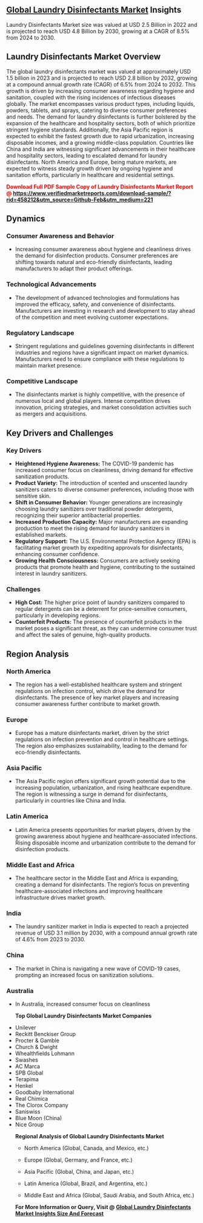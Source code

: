 <h2><a href="https://www.verifiedmarketreports.com/download-sample/?rid=458212&amp;utm_source=Github&amp;utm_medium=221" target="_blank">Global Laundry Disinfectants Market</a> Insights</h2><p>Laundry Disinfectants Market size was valued at USD 2.5 Billion in 2022 and is projected to reach USD 4.8 Billion by 2030, growing at a CAGR of 8.5% from 2024 to 2030.</p><p> <h2>Laundry Disinfectants Market Overview</h2> <p>The global laundry disinfectants market was valued at approximately USD 1.5 billion in 2023 and is projected to reach USD 2.8 billion by 2032, growing at a compound annual growth rate (CAGR) of 6.5% from 2024 to 2032. This growth is driven by increasing consumer awareness regarding hygiene and sanitation, coupled with the rising incidences of infectious diseases globally. The market encompasses various product types, including liquids, powders, tablets, and sprays, catering to diverse consumer preferences and needs. The demand for laundry disinfectants is further bolstered by the expansion of the healthcare and hospitality sectors, both of which prioritize stringent hygiene standards. Additionally, the Asia Pacific region is expected to exhibit the fastest growth due to rapid urbanization, increasing disposable incomes, and a growing middle-class population. Countries like China and India are witnessing significant advancements in their healthcare and hospitality sectors, leading to escalated demand for laundry disinfectants. North America and Europe, being mature markets, are expected to witness steady growth driven by ongoing hygiene and sanitation efforts, particularly in healthcare and residential settings. <strong><p><span class=""><span style="color: #ff0000;"><strong>Download Full PDF Sample Copy of Laundry Disinfectants Market Report</strong> @ </span><a href="https://www.verifiedmarketreports.com/download-sample/?rid=458212&amp;utm_source=Github-Feb&amp;utm_medium=221" target="_blank">https://www.verifiedmarketreports.com/download-sample/?rid=458212&amp;utm_source=Github-Feb&amp;utm_medium=221</a></span></p></strong></p> <h2>Dynamics</h2> <h3>Consumer Awareness and Behavior</h3> <ul> <li>Increasing consumer awareness about hygiene and cleanliness drives the demand for disinfection products. Consumer preferences are shifting towards natural and eco-friendly disinfectants, leading manufacturers to adapt their product offerings. </li> </ul> <h3>Technological Advancements</h3> <ul> <li>The development of advanced technologies and formulations has improved the efficacy, safety, and convenience of disinfectants. Manufacturers are investing in research and development to stay ahead of the competition and meet evolving customer expectations. </li> </ul> <h3>Regulatory Landscape</h3> <ul> <li>Stringent regulations and guidelines governing disinfectants in different industries and regions have a significant impact on market dynamics. Manufacturers need to ensure compliance with these regulations to maintain market presence. </li> </ul> <h3>Competitive Landscape</h3> <ul> <li>The disinfectants market is highly competitive, with the presence of numerous local and global players. Intense competition drives innovation, pricing strategies, and market consolidation activities such as mergers and acquisitions. </li> </ul> <h2>Key Drivers and Challenges</h2> <h3>Key Drivers</h3> <ul> <li><strong>Heightened Hygiene Awareness:</strong> The COVID-19 pandemic has increased consumer focus on cleanliness, driving demand for effective sanitization products. </li> <li><strong>Product Variety:</strong> The introduction of scented and unscented laundry sanitizers caters to diverse consumer preferences, including those with sensitive skin. </li> <li><strong>Shift in Consumer Behavior:</strong> Younger generations are increasingly choosing laundry sanitizers over traditional powder detergents, recognizing their superior antibacterial properties. </li> <li><strong>Increased Production Capacity:</strong> Major manufacturers are expanding production to meet the rising demand for laundry sanitizers in established markets. </li> <li><strong>Regulatory Support:</strong> The U.S. Environmental Protection Agency (EPA) is facilitating market growth by expediting approvals for disinfectants, enhancing consumer confidence. </li> <li><strong>Growing Health Consciousness:</strong> Consumers are actively seeking products that promote health and hygiene, contributing to the sustained interest in laundry sanitizers. </li> </ul> <h3>Challenges</h3> <ul> <li><strong>High Cost:</strong> The higher price point of laundry sanitizers compared to regular detergents can be a deterrent for price-sensitive consumers, particularly in developing regions. </li> <li><strong>Counterfeit Products:</strong> The presence of counterfeit products in the market poses a significant threat, as they can undermine consumer trust and affect the sales of genuine, high-quality products. </li> </ul> <h2>Region Analysis</h2> <h3>North America</h3> <ul> <li>The region has a well-established healthcare system and stringent regulations on infection control, which drive the demand for disinfectants. The presence of key market players and increasing consumer awareness further contribute to market growth. </li> </ul> <h3>Europe</h3> <ul> <li>Europe has a mature disinfectants market, driven by the strict regulations on infection prevention and control in healthcare settings. The region also emphasizes sustainability, leading to the demand for eco-friendly disinfectants. </li> </ul> <h3>Asia Pacific</h3> <ul> <li>The Asia Pacific region offers significant growth potential due to the increasing population, urbanization, and rising healthcare expenditure. The region is witnessing a surge in demand for disinfectants, particularly in countries like China and India. </li> </ul> <h3>Latin America</h3> <ul> <li>Latin America presents opportunities for market players, driven by the growing awareness about hygiene and healthcare-associated infections. Rising disposable income and urbanization contribute to the demand for disinfection products. </li> </ul> <h3>Middle East and Africa</h3> <ul> <li>The healthcare sector in the Middle East and Africa is expanding, creating a demand for disinfectants. The region’s focus on preventing healthcare-associated infections and improving healthcare infrastructure drives market growth. </li> </ul> <h3>India</h3> <ul> <li>The laundry sanitizer market in India is expected to reach a projected revenue of USD 3.1 million by 2030, with a compound annual growth rate of 4.6% from 2023 to 2030. </li> </ul> <h3>China</h3> <ul> <li>The market in China is navigating a new wave of COVID-19 cases, prompting an increased focus on sanitization solutions. </li> </ul> <h3>Australia</h3> <ul> <li>In Australia, increased consumer focus on cleanliness</p><p><strong>Top Global Laundry Disinfectants Market Companies</strong></p><div data-test-id=""><p><li>Unilever</li><li> Reckitt Benckiser Group</li><li> Procter & Gamble</li><li> Church & Dwight</li><li> Whealthfields Lohmann</li><li> Swashes</li><li> AC Marca</li><li> SPB Global</li><li> Terapima</li><li> Henkel</li><li> Goodbaby International</li><li> Real Chimica</li><li> The Clorox Company</li><li> Saniswiss</li><li> Blue Moon (China)</li><li> Nice Group</li></p><div><strong>Regional Analysis of&nbsp;Global Laundry Disinfectants Market</strong></div><ul><li dir="ltr"><p dir="ltr">North America&nbsp;(Global, Canada, and Mexico, etc.)</p></li><li dir="ltr"><p dir="ltr">Europe (Global, Germany, and France, etc.)</p></li><li dir="ltr"><p dir="ltr">Asia Pacific&nbsp;(Global, China, and Japan, etc.)</p></li><li dir="ltr"><p dir="ltr">Latin America&nbsp;(Global, Brazil, and Argentina, etc.)</p></li><li dir="ltr">Middle East and Africa&nbsp;(Global, Saudi Arabia, and South Africa, etc.)</li></ul><p><strong>For More Information or Query, Visit @&nbsp;</strong><strong><a href="https://www.verifiedmarketreports.com/product/laundry-disinfectants-market/?utm_source=Github&amp;utm_medium=221" target="_blank">Global Laundry Disinfectants Market Insights Size And Forecast</a></strong></p></div>
